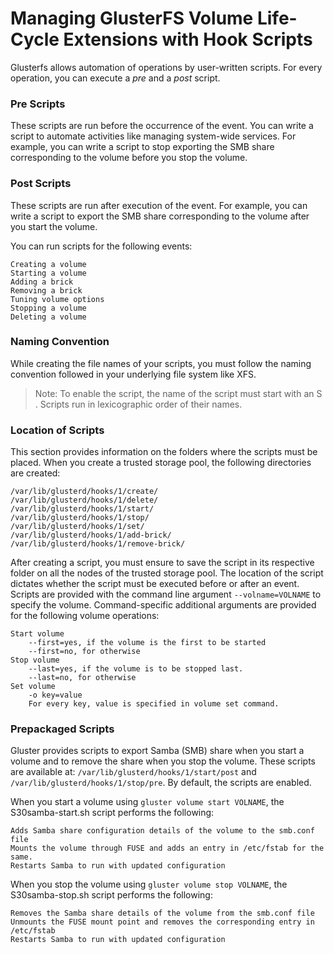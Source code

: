 # Managing GlusterFS Volume Life-Cycle Extensions with Hook Scripts


Glusterfs allows automation of operations by user-written scripts. For every operation, you can execute a *pre* and a *post* script.

### Pre Scripts
These scripts are run before the occurrence of the event. You can write a script to automate activities like managing system-wide services. For example, you can write a script to stop exporting the SMB share corresponding to the volume before you stop the volume.

### Post Scripts 
These scripts are run after execution of the event. For example, you can write a script to export the SMB share corresponding to the volume after you start the volume.

You can run scripts for the following events:

    Creating a volume
    Starting a volume
    Adding a brick
    Removing a brick
    Tuning volume options
    Stopping a volume
    Deleting a volume 

### Naming Convention
While creating the file names of your scripts, you must follow the naming convention followed in your underlying file system like XFS.

> Note: To enable the script, the name of the script must start with an S . Scripts run in lexicographic order of their names.

### Location of Scripts
This section provides information on the folders where the scripts must be placed. When you create a trusted storage pool, the following directories are created:

    /var/lib/glusterd/hooks/1/create/
    /var/lib/glusterd/hooks/1/delete/
    /var/lib/glusterd/hooks/1/start/
    /var/lib/glusterd/hooks/1/stop/
    /var/lib/glusterd/hooks/1/set/
    /var/lib/glusterd/hooks/1/add-brick/
    /var/lib/glusterd/hooks/1/remove-brick/ 

After creating a script, you must ensure to save the script in its respective folder on all the nodes of the trusted storage pool. The location of the script dictates whether the script must be executed before or after an event. Scripts are provided with the command line argument `--volname=VOLNAME` to specify the volume. Command-specific additional arguments are provided for the following volume operations:

    Start volume
        --first=yes, if the volume is the first to be started
        --first=no, for otherwise 
    Stop volume
        --last=yes, if the volume is to be stopped last.
        --last=no, for otherwise 
    Set volume
        -o key=value
        For every key, value is specified in volume set command. 

### Prepackaged Scripts
Gluster provides scripts to export Samba (SMB) share when you start a volume and to remove the share when you stop the volume. These scripts are available at: `/var/lib/glusterd/hooks/1/start/post` and `/var/lib/glusterd/hooks/1/stop/pre`. By default, the scripts are enabled.

When you start a volume using `gluster volume start VOLNAME`, the S30samba-start.sh script performs the following:

    Adds Samba share configuration details of the volume to the smb.conf file
    Mounts the volume through FUSE and adds an entry in /etc/fstab for the same.
    Restarts Samba to run with updated configuration 

When you stop the volume using `gluster volume stop VOLNAME`, the S30samba-stop.sh script performs the following:

    Removes the Samba share details of the volume from the smb.conf file
    Unmounts the FUSE mount point and removes the corresponding entry in /etc/fstab
    Restarts Samba to run with updated configuration 
